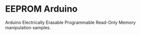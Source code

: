 # EEPROM Arduino

Arduino Electrically Erasable Programmable Read-Only Memory manipulation samples.
